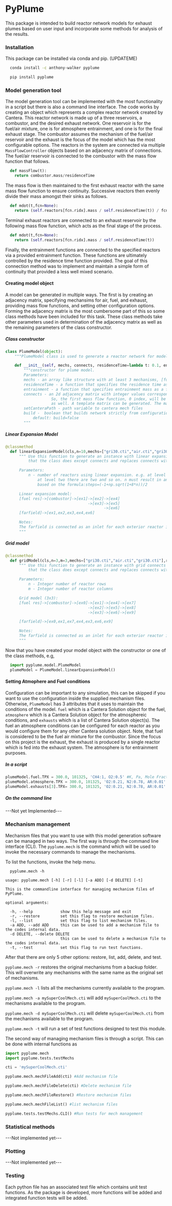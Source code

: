# PyPlume
This package is intended to build reactor network models for exhaust plumes based on user input and incorporate some methods for analysis of the results.

### Installation
This package can be installed via conda and pip. (UPDATEME)

```bash
  conda install -c anthony-walker pyplume
```

```bash
  pip install pyplume
```

### Model generation tool
The model generation tool can be implemented with the most functionality in a script but there is also a command line interface. The code works by creating an object which represents a complex reactor network created by Cantera. This reactor network is made up of a three reservoirs, a combustor, and the desired exhaust network. One reservoir is for the fuel/air mixture, one is for atmosphere entrainment, and one is for the final exhaust stage. The combustor assumes the mechanism of the fuel/air reservoir and the exhaust is the focus of the model which has the most configurable options. The reactors in the system are connected via multiple `MassFlowController` objects based on an adjacency matrix of connections. The fuel/air reservoir is connected to the combustor with the mass flow function that follows.
```python
  def massFlow(t):
    return combustor.mass/residenceTime
```
The mass flow is then maintained to the first exhaust reactor with the same mass flow function to ensure continuity. Successive reactors then evenly divide their mass amongst their sinks as follows.
```python
  def mdot(t,fcn=None):
    return (self.reactors[fcn.ridx].mass / self.residenceTime(t)) / fcn.sink
```
Terminal exhaust reactors are connected to an exhaust reservoir by the following mass flow function, which acts as the final stage of the process.
```python
  def mdot(t,fcn=None):
    return (self.reactors[fcn.ridx].mass / self.residenceTime(t))
```
Finally, the entrainment functions are connected to the specified reactors via a provided entrainment function. These functions are ultimately controlled by the residence time function provided. The goal of this connection method was to implement and maintain a simple form of continuity that provided a less well mixed scenario.

#### Creating model object

A model can be generated in multiple ways. The first is by creating an adjacency matrix, specifying mechansims for air, fuel, and exhaust, providing mass flow functions, and setting other configuration options. Forming the adjacency matrix is the most cumbersome part of this so some class methods have been included for this task. These class methods take other parameters used in determination of the adjacency matrix as well as the remaining parameters of the class constructor.

##### Class constructor

```python
class PlumeModel(object):
    """PlumeModel class is used to generate a reactor network for modeling exhaust plume"""

    def __init__(self, mechs, connects, residenceTime=lambda t: 0.1, entrainment=lambda t:0.1,setCanteraPath=None,build=False):
        """constructor for plume model.
        Parameters:
        mechs - an array like structure with at least 3 mechanisms, [fuelMech,atmMech,eMech1,eMech2,...,eMechN]
        residenceTime - a function that specifies the residence time as a function of time---this is used to determine combustor and system mass flow rates.
        entrainment - a function that specifies entrainment mass as a function of time.
        connects - an 2d adjacency matrix with integer values corresponding to the appropriate mass flow function+1 in the list of mass flow functions.
                    So, the first mass flow function, 0 index, will be represented as 1 in the matrix. This is because these values will be used for conditionals
                    as well. A template matrix can be generated. The matrix should specifically
        setCanteraPath - path variable to cantera mech files
        build -  boolean that builds network strictly from configuration in mechanism files (T,P) if true.
            default: build=false
        """
```

##### Linear Expansion Model
```python
@classmethod
  def linearExpansionModel(cls,n=10,mechs=["gri30.cti","air.cti","gri30.cti"],residenceTime=lambda t: 0.1, entrainment=lambda t:0.1,setCanteraPath=None,build=False):
      """ Use this function to generate an instance with linear expansion connects method. It takes all the parameters
          that the class does except connects and replaces connects with n parameter.

      Parameters:
          n - number of reactors using linear expansion. e.g. at level 1 there is one reactor
              at level two there are two and so on. n must result in an integer number of steps
              based on the formula:steps=(-1+np.sqrt(1+8*n))/2

      Linear expansion model:
      [fuel res]->[combustor]->[ex1]->[ex2]->[ex4]
                                    ->[ex3]->[ex5]
                                           ->[ex6]
      [farfield]->[ex1,ex2,ex3,ex4,ex6]

      Notes:
      The farfield is connected as an inlet for each exterior reactor if you were to draw them as 2D blocks.
      """
```

##### Grid model
```python
@classmethod
  def gridModel(cls,n=3,m=3,mechs=["gri30.cti","air.cti","gri30.cti"],residenceTime=lambda t: 0.1, entrainment=lambda t:0.1,setCanteraPath=None,build=False):
      """ Use this function to generate an instance with grid connects method. It takes all the parameters
          that the class does except connects and replaces connects with n parameter.

      Parameters:
          n - Integer number of reactor rows
          m - Integer number of reactor columns

      Grid model (3x3):
      [fuel res]->[combustor]->[ex0]->[ex1]->[ex4]->[ex7]
                                    ->[ex2]->[ex5]->[ex8]
                                    ->[ex3]->[ex6]->[ex9]

      [farfield]->[ex0,ex1,ex7,ex4,ex3,ex6,ex9]

      Notes:
      The farfield is connected as an inlet for each exterior reactor if you were to draw them as 2D blocks.
      """
```

Now that you have created your model object with the constructor or one of the class methods, e.g,
```python
  import pyplume.model.PlumeModel
  plumeModel = PlumeModel.linearExpansionModel()
```


#### Setting Atmophere and Fuel conditions
Configuration can be important to any simulation, this can be skipped if you want to use the configuration inside the supplied mechanism files.
Otherwise, `PlumeModel` has 3 attributes that it uses to maintain the conditions of the model.
`fuel` which is a Cantera Solution object for the fuel,
`atmosphere` which is a Cantera Solution object for the atmosphereic conditions, and `exhausts` which is a list of Cantera Solution object(s). The fuel an atmosphere conditions can be configured for each reactor as you would configure them for any other Cantera solution object. Note, that fuel is considered to be the fuel air mixture for the combustor. Since the focus on this project is the exhaust, the exhaust is produced by a single reactor which is fed into the exhaust system. The atmosphere is for entrainment purposes.

##### In a script
```python
plumeModel.fuel.TPX = 300.0, 101325, 'CH4:1, O2:0.5' #K, Pa, Mole Fractions
plumeModel.atmosphere.TPX = 300.0, 101325, 'O2:0.21, N2:0.78, AR:0.01' #K, Pa, Mole Fractions
plumeModel.exhausts[3].TPX= 300.0, 101325, 'O2:0.21, N2:0.78, AR:0.01' #Set conditions for exhaust 3
```

##### On the command line

---Not yet Implemented---
<!-- Working on this -->

### Mechanism management

Mechanism files that you want to use with this model generation software can be managed in two ways. The first way is through the command line interface (CLI). The `pyplume.mech` is the command which will be used to invoke the necessary commands to manage the mechanisms.

To list the functions, invoke the help menu.
```shell
  pyplume.mech -h
```
```shell
usage: pyplume.mech [-h] [-r] [-l] [-a ADD] [-d DELETE] [-t]

This is the commandline interface for managing mechanism files of PyPlume.

optional arguments:

  -h, --help            show this help message and exit
  -r, --restore         set this flag to restore mechanism files.
  -l, --list            set this flag to list mechanism files.
  -a ADD, --add ADD     this can be used to add a mechanism file to the codes internal data.
  -d DELETE, --delete DELETE
                        this can be used to delete a mechanism file to the codes internal data.
  -t, --test            set this flag to run test functions.
```

After that there are only 5 other options: restore, list, add, delete, and test.

`pyplume.mech -r` restores the original mechanisms from a backup folder. This will overwrite any mechanisms with the same name as the original set of mechanisms.

`pyplume.mech -l` lists all the mechanisms currently available to the program.

`pyplume.mech -a mySuperCoolMech.cti` will add `mySuperCoolMech.cti` to the mechanisms available to the program.

`pyplume.mech -d mySuperCoolMech.cti` will delete `mySuperCoolMech.cti` from the mechanisms available to the program.

`pyplume.mech -t` will run a set of test functions designed to test this module.

The second way of managing mechanism files is through a script. This can be done with internal functions as
```python
import pyplume.mech
import pyplume.tests.testMechs

cti = 'mySuperCoolMech.cti'

pyplume.mech.mechFileAdd(cti) #Add mechanism file

pyplume.mech.mechFileDelete(cti) #Delete mechanism file

pyplume.mech.mechFileRestore() #Restore mechanism files

pyplume.mech.mechFileList() #list mechanism files

pyplume.tests.testMechs.CLI() #Run tests for mech management

```

### Statistical methods

---Not implemented yet---

### Plotting

---Not implemented yet---

### Testing
Each python file has an associated test file which contains unit test functions. As the package is developed, more functions will be added and integrated function tests will be added.
